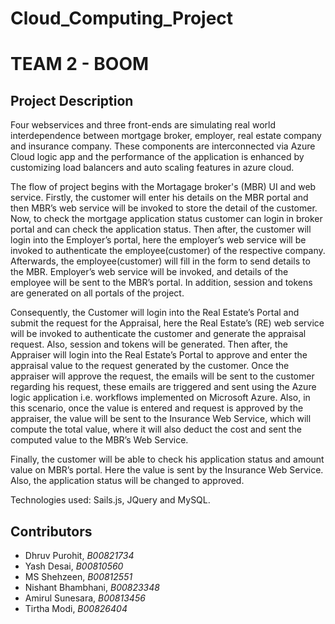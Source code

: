 # Cloud_Computing_Project

# TEAM 2 - BOOM

## Project Description

<p>Four webservices and three front-ends are simulating real world interdependence between mortgage broker, employer, real estate company and insurance company. These components are interconnected via Azure Cloud logic app and the performance of the application is enhanced by customizing load balancers and auto scaling features in azure cloud.</p>

<p>The flow of project begins with the Mortagage broker's (MBR) UI and web service. Firstly, the customer will enter his details on the MBR portal and then MBR’s web service will be invoked to store the detail of the customer. Now, to check the mortgage application status customer can login in broker portal and can check the application status. Then after, the customer will login into the Employer’s portal, here the employer’s web service will be invoked to authenticate the employee(customer) of the respective company. Afterwards, the employee(customer) will fill in the form to send details to the MBR. Employer’s web service will be invoked, and details of the employee will be sent to the MBR’s portal. In addition, session and tokens are generated on all portals of the project.</p>
<p>Consequently, the Customer will login into the Real Estate’s Portal and submit the request for the Appraisal, here the Real Estate’s (RE) web service will be invoked to authenticate the customer and generate the appraisal request. Also, session and tokens will be generated. Then after, the Appraiser will login into the Real Estate’s Portal to approve and enter the appraisal value to the request generated by the customer. Once the appraiser will approve the request, the emails will be sent to the customer regarding his request, these emails are triggered and sent using the Azure logic application i.e. workflows implemented on Microsoft Azure. Also, in this scenario, once the value is entered and request is approved by the appraiser, the value will be sent to the Insurance Web Service, which will compute the total value, where it will also deduct the cost and sent the computed value to the MBR’s Web Service.</p>
<p>Finally, the customer will be able to check his application status and amount value on MBR’s portal. Here the value is sent by the Insurance Web Service. Also, the application status will be changed to approved. </p>

<p>Technologies used: Sails.js, JQuery and MySQL.</p>

## Contributors

- Dhruv Purohit, _B00821734_
- Yash Desai, _B00810560_
- MS Shehzeen, _B00812551_
- Nishant Bhambhani, _B00823348_
- Amirul Sunesara, _B00813456_
- Tirtha Modi, _B00826404_
